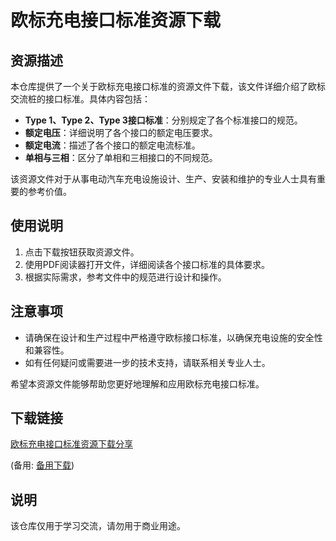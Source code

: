 # 欧标充电接口标准资源下载

## 资源描述

本仓库提供了一个关于欧标充电接口标准的资源文件下载，该文件详细介绍了欧标交流桩的接口标准。具体内容包括：

- **Type 1、Type 2、Type 3接口标准**：分别规定了各个标准接口的规范。
- **额定电压**：详细说明了各个接口的额定电压要求。
- **额定电流**：描述了各个接口的额定电流标准。
- **单相与三相**：区分了单相和三相接口的不同规范。

该资源文件对于从事电动汽车充电设施设计、生产、安装和维护的专业人士具有重要的参考价值。

## 使用说明

1. 点击下载按钮获取资源文件。
2. 使用PDF阅读器打开文件，详细阅读各个接口标准的具体要求。
3. 根据实际需求，参考文件中的规范进行设计和操作。

## 注意事项

- 请确保在设计和生产过程中严格遵守欧标接口标准，以确保充电设施的安全性和兼容性。
- 如有任何疑问或需要进一步的技术支持，请联系相关专业人士。

希望本资源文件能够帮助您更好地理解和应用欧标充电接口标准。

## 下载链接
[欧标充电接口标准资源下载分享](https://pan.quark.cn/s/091d4cf5d59c) 

(备用: [备用下载](https://pan.baidu.com/s/16lS2-NdHDyd5PAm-9NF_aQ?pwd=1234))

## 说明

该仓库仅用于学习交流，请勿用于商业用途。
